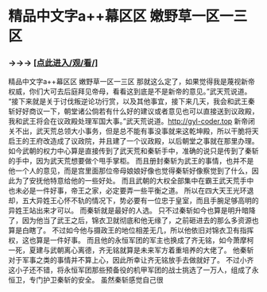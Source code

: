 # 精品中文字a++幕区区 嫩野草一区一三区

### →→→ <a href="http://3t3e.com/index.html">[点此进入/观/看/]</a>

精品中文字a++幕区区 嫩野草一区一三区
那就这么定了，如果觉得我是蔑视新帝权威，你们大可去后庭拜见帝母，看看这到底是不是新帝的意见。”武天荒说道。
    “接下来就是关于讨伐叛逆论功行赏，以及其他事宜，接下来几天，我会和武王秦斩好好商议一下，朝堂诸公倘若有什么好的建议或者意见也可以直接送到议政殿，我和武王将会在议政殿处理军国大事。”武天荒说道。http://gyl-coder.top
    新帝闭关不出，武天荒总领大小事务，但是总不能有事没事就来这乾坤殿，所以干脆将天启王的王府改造成了议政院，并且建了一个议政殿，以后朝堂之事就在那里办理。
    如今武朝的权力中心算是直接传到了武天荒和秦斩手中，准确的说只是传到了秦斩的手中，因为武天荒想要做个甩手掌柜。
    而且册封秦斩为武王的事情，也并不是他一个人的意见，而是宫里面那位帝母娘娘好像也觉得秦斩好像察觉到了什么，因此为了安抚他特意给他的一些好处。
    而且武朝的大权全部集中在霸王武天荒手中也未必是一件好事，帝王之家，必定要弄一些平衡之道。
    所以在四大天王光环退却，五大异姓王心怀不轨的情况下，势必要有一位忠于皇室，而且手腕足够高明的异姓王站出来才可以。
    而秦斩就是最好的人选。
    只不过秦斩如今也算是明升暗降了，因为他当了武王之后，锦衣卫就彻底和他无缘了，之前砸进去的那么多资源也算是白瞎了。
    不过如今他与摄政王的地位相差无几，所以他依旧对锦衣卫有指挥权，这也算是一件好事。
    而且他的永恒军团的军主也换成了齐无铭，如今萧摩柯一死，夏建与武朝离心离德，齐无铭就算是未来军方着重培养的大佬了。
    他秦斩对于军事之类的事情并不算上心，因此所幸让齐无铭放手去做就好了。
    不过小齐这小子还不错，将永恒军团那些预备役的机甲军团的战士挑选了一万人，组成了永恒卫，专门护卫秦斩的安全。
    虽然秦斩感觉自己很
